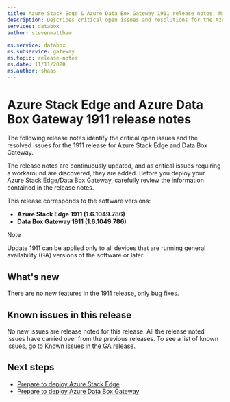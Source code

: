 ```yaml
---
title: Azure Stack Edge & Azure Data Box Gateway 1911 release notes| Microsoft Docs
description: Describes critical open issues and resolutions for the Azure Stack Edge and Data Box Gateway running 1911 release.
services: databox
author: stevenmatthew
 
ms.service: databox
ms.subservice: gateway
ms.topic: release-notes
ms.date: 11/11/2020
ms.author: shaas
---
```


# Azure Stack Edge and Azure Data Box Gateway 1911 release notes

The following release notes identify the critical open issues and the resolved issues for the 1911 release for Azure Stack Edge and Data Box Gateway.

The release notes are continuously updated, and as critical issues requiring a workaround are discovered, they are added. Before you deploy your Azure Stack Edge/Data Box Gateway, carefully review the information contained in the release notes.

This release corresponds to the software versions:

- **Azure Stack Edge 1911 (1.6.1049.786)**
- **Data Box Gateway 1911 (1.6.1049.786)**

> [!NOTE]
> Update 1911 can be applied only to all devices that are running general availability (GA) versions of the software or later.

## What's new

There are no new features in the 1911 release, only bug fixes.

## Known issues in this release

No new issues are release noted for this release. All the release noted issues have carried over from the previous releases. To see a list of known issues, go to [Known issues in the GA release](data-box-gateway-release-notes.md#known-issues-in-ga-release).

## Next steps

- [Prepare to deploy Azure Stack Edge](../databox-online/azure-stack-edge-deploy-prep.md)
- [Prepare to deploy Azure Data Box Gateway](data-box-gateway-deploy-prep.md)
